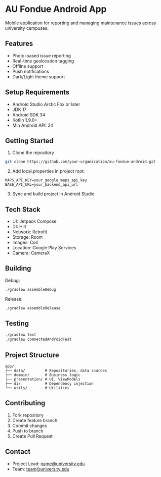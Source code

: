 # AU Fondue Android App

Mobile application for reporting and managing maintenance issues across university campuses.

## Features

- Photo-based issue reporting
- Real-time geolocation tagging
- Offline support
- Push notifications
- Dark/Light theme support

## Setup Requirements

- Android Studio Arctic Fox or later
- JDK 17
- Android SDK 34
- Kotlin 1.9.0+
- Min Android API: 24

## Getting Started

1. Clone the repository
```bash
git clone https://github.com/your-organization/au-fondue-android.git
```

2. Add local.properties in project root:
```properties
MAPS_API_KEY=your_google_maps_api_key
BASE_API_URL=your_backend_api_url
```

3. Sync and build project in Android Studio

## Tech Stack

- UI: Jetpack Compose
- DI: Hilt
- Network: Retrofit
- Storage: Room
- Images: Coil
- Location: Google Play Services
- Camera: CameraX

## Building

Debug:
```bash
./gradlew assembleDebug
```

Release:
```bash
./gradlew assembleRelease
```

## Testing
```bash
./gradlew test
./gradlew connectedAndroidTest
```

## Project Structure
```
app/
├── data/         # Repositories, data sources
├── domain/       # Business logic
├── presentation/ # UI, ViewModels
├── di/           # Dependency injection
└── utils/        # Utilities
```

## Contributing

1. Fork repository
2. Create feature branch
3. Commit changes
4. Push to branch
5. Create Pull Request

## Contact

- Project Lead: [name@university.edu](mailto:name@university.edu)
- Team: [team@university.edu](mailto:team@university.edu)